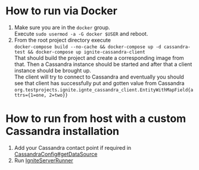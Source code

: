 # How to run via Docker

1. Make sure you are in the `docker` group.  
Execute `sudo usermod -a -G docker $USER` and reboot.
2. From the root project directory execute  
`docker-compose build --no-cache && docker-compose up -d cassandra-test && docker-compose up ignite-cassandra-client 
`  
That should build the project and create a corresponding 
image from that. Then a Cassandra instance should be started and
after that a client instance should be brought up.  
The client will try to connect to Cassandra and eventually
you should see that client has successfully put and gotten value from Cassandra
`org.testprojects.ignite.ignte_cassandra_client.EntityWithMapField{attrs={1=one, 2=two}}`

# How to run from host with a custom Cassandra installation

1. Add your Cassandra contact point if required in [CassandraConfig#getDataSource](src/main/java/org/testprojects/ignite/ignte_cassandra_client/CassandraConfig.java)
2. Run [IgniteServerRunner](src/main/java/org/testprojects/ignite/ignte_cassandra_client/IgniteServerRunner.java)
 

 

